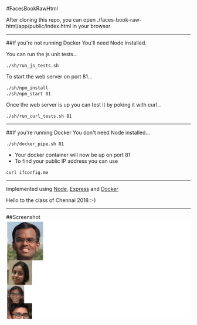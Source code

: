 #FacesBookRawHtml

After cloning this repo, you can open
./faces-book-raw-html/app/public/index.html in your
browser

- - - -

##If you're not running Docker
You'll need Node installed.

You can run the js unit tests...
```
./sh/run_js_tests.sh
```

To start the web server on port 81...
```
./sh/npm_install
./sh/npm_start 81
```

Once the web server is up you can test it by poking it with curl...
```
./sh/run_curl_tests.sh 81
```

- - - -

##If you're running Docker
You don't need Node installed...
```
./sh/docker_pipe.sh 81
```
- Your docker container will now be up on port 81
- To find your public IP address you can use
```
curl ifconfig.me
```

- - - -

Implemented using
[Node](https://nodejs.org/en/),
[Express](https://expressjs.com) and
[Docker](https://www.docker.com/)

Hello to the class of Chennai 2018 :-)

- - - -
##Screenshot
![screenshot](/img/faces-book.png)

